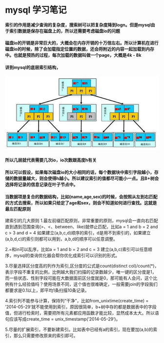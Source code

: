 # mysql 学习笔记
#### 索引的作用是减少查询的复杂度，搜索树可以把复杂度降到logn。但是mysql由于索引数据是保存在磁盘上的，所以还需要考虑磁盘io的问题
#### 磁盘io的开销是非常巨大的，大概会在内存开销的十万倍左右。所以计算机在进行磁盘io的时候，除了会加载指定位置的数据，还会将附近的内容一起加载到内存中。也就是预热的过程，每次加载的数据叫做一个page，大概是4k - 8k


#### 讲到mysql的底层索引结构，
![b+树](img/mysql-b+.jpg)

#### 所以几层就代表需要几次io，io次数跟高度h有关
#### 所以可以假设，如果每次磁盘io的大小相同的话，每个数据块中索引字段越小，存储的数据量越大，则会使得h越小。所以建议索引的值都尽可能小一点。且B+树会选择将记录的信息记录在叶子节点中。

#### 当数据项是复合的数据结构，比如(name,age,sex)的时候，会按照从左到右匹配的方式去搜索，所以如果只给定了age和sex，则会不知道如何进行查找。这就是最左匹配原则

建索引的几大原则
1.最左前缀匹配原则，非常重要的原则，mysql会一直向右匹配直到遇到范围查询(>、<、between、like)就停止匹配，比如a = 1 and b = 2 and c > 3 and d = 4 如果建立(a,b,c,d)顺序的索引，d是用不到索引的，如果建立(a,b,d,c)的索引则都可以用到，a,b,d的顺序可以任意调整。 

2.=和in可以乱序，比如a = 1 and b = 2 and c = 3 建立(a,b,c)索引可以任意顺序，mysql的查询优化器会帮你优化成索引可以识别的形式。 

3.尽量选择区分度高的列作为索引,区分度的公式是count(distinct col)/count(*)，表示字段不重复的比例，比例越大我们扫描的记录数越少，唯一键的区分度是1，而一些状态、性别字段可能在大数据面前区分度就是0，那可能有人会问，这个比例有什么经验值吗？使用场景不同，这个值也很难确定，一般需要join的字段我们都要求是0.1以上，即平均1条扫描10条记录。

4.索引列不能参与计算，保持列“干净”，比如from_unixtime(create_time) = ’2014-05-29’就不能使用到索引，原因很简单，b+树中存的都是数据表中的字段值，但进行检索时，需要把所有元素都应用函数才能比较，显然成本太大。所以语句应该写成create_time = unix_timestamp(’2014-05-29’)。

5.尽量的扩展索引，不要新建索引。比如表中已经有a的索引，现在要加(a,b)的索引，那么只需要修改原来的索引即可。